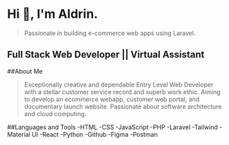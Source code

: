# Hi 👋, I'm **Aldrin**.
>Passionate in building e-commerce web apps using Laravel.

## **Full Stack Web Developer || Virtual Assistant**

##About Me
>Exceptionally creative and dependable Entry Level Web Developer with a stellar customer service record and superb work ethic. Aiming to develop an ecommerce webapp, customer web portal, and documentary launch website. Passionate about software architecture and cloud computing.

##Languages and Tools
-HTML
-CSS
-JavaScript
-PHP
-Laravel
-Tailwind
-Material UI
-React
-Python
-Github
-Figma
-Postman

<!--
**vadevelopments/vadevelopments** is a ✨ _special_ ✨ repository because its `README.md` (this file) appears on your GitHub profile.

Here are some ideas to get you started:

- 🔭 I’m currently working on ...
- 🌱 I’m currently learning ...
- 👯 I’m looking to collaborate on ...
- 🤔 I’m looking for help with ...
- 💬 Ask me about ...
- 📫 How to reach me: ...
- 😄 Pronouns: ...
- ⚡ Fun fact: ...
-->

